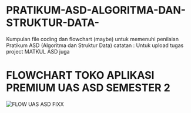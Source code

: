 # PRATIKUM-ASD-ALGORITMA-DAN-STRUKTUR-DATA-
Kumpulan file coding dan flowchart (maybe) untuk memenuhi penilaian Pratikum ASD (Algoritma dan Struktur Data)
catatan :
Untuk upload tugas project MATKUL ASD juga



# FLOWCHART TOKO APLIKASI PREMIUM UAS ASD SEMESTER 2
![FLOW UAS ASD FIXX](https://github.com/IreneMNS/PRATIKUM-ASD-ALGORITMA-DAN-STRUKTUR-DATA-/assets/144671469/2805ad8a-31bf-4564-bac1-7e45201d9622)
